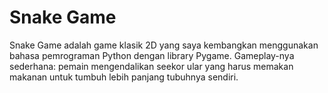# Snake Game

Snake Game adalah game klasik 2D yang saya kembangkan menggunakan bahasa pemrograman Python dengan library Pygame. Gameplay-nya sederhana: pemain mengendalikan seekor ular yang harus memakan makanan untuk tumbuh lebih panjang tubuhnya sendiri.
